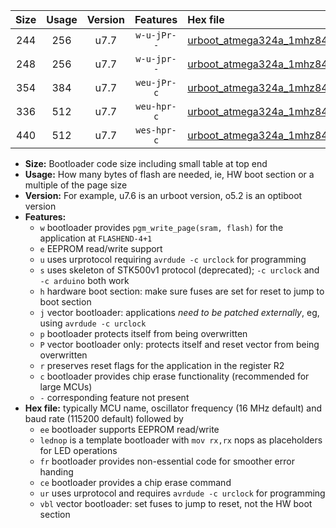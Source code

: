 |Size|Usage|Version|Features|Hex file|
|:-:|:-:|:-:|:-:|:--|
|244|256|u7.7|`w-u-jPr--`|[urboot_atmega324a_1mhz8432_230400bps_lednop_ur_vbl.hex](https://raw.githubusercontent.com/stefanrueger/urboot.hex/main/mcus/atmega324a/fcpu_1mhz8432/230400_bps/urboot_atmega324a_1mhz8432_230400bps_lednop_ur_vbl.hex)|
|248|256|u7.7|`w-u-jpr--`|[urboot_atmega324a_1mhz8432_230400bps_lednop_fr_ur_vbl.hex](https://raw.githubusercontent.com/stefanrueger/urboot.hex/main/mcus/atmega324a/fcpu_1mhz8432/230400_bps/urboot_atmega324a_1mhz8432_230400bps_lednop_fr_ur_vbl.hex)|
|354|384|u7.7|`weu-jPr-c`|[urboot_atmega324a_1mhz8432_230400bps_ee_lednop_fr_ce_ur_vbl.hex](https://raw.githubusercontent.com/stefanrueger/urboot.hex/main/mcus/atmega324a/fcpu_1mhz8432/230400_bps/urboot_atmega324a_1mhz8432_230400bps_ee_lednop_fr_ce_ur_vbl.hex)|
|336|512|u7.7|`weu-hpr-c`|[urboot_atmega324a_1mhz8432_230400bps_ee_lednop_fr_ce_ur.hex](https://raw.githubusercontent.com/stefanrueger/urboot.hex/main/mcus/atmega324a/fcpu_1mhz8432/230400_bps/urboot_atmega324a_1mhz8432_230400bps_ee_lednop_fr_ce_ur.hex)|
|440|512|u7.7|`wes-hpr-c`|[urboot_atmega324a_1mhz8432_230400bps_ee_lednop_fr_ce.hex](https://raw.githubusercontent.com/stefanrueger/urboot.hex/main/mcus/atmega324a/fcpu_1mhz8432/230400_bps/urboot_atmega324a_1mhz8432_230400bps_ee_lednop_fr_ce.hex)|

- **Size:** Bootloader code size including small table at top end
- **Usage:** How many bytes of flash are needed, ie, HW boot section or a multiple of the page size
- **Version:** For example, u7.6 is an urboot version, o5.2 is an optiboot version
- **Features:**
  + `w` bootloader provides `pgm_write_page(sram, flash)` for the application at `FLASHEND-4+1`
  + `e` EEPROM read/write support
  + `u` uses urprotocol requiring `avrdude -c urclock` for programming
  + `s` uses skeleton of STK500v1 protocol (deprecated); `-c urclock` and `-c arduino` both work
  + `h` hardware boot section: make sure fuses are set for reset to jump to boot section
  + `j` vector bootloader: applications *need to be patched externally*, eg, using `avrdude -c urclock`
  + `p` bootloader protects itself from being overwritten
  + `P` vector bootloader only: protects itself and reset vector from being overwritten
  + `r` preserves reset flags for the application in the register R2
  + `c` bootloader provides chip erase functionality (recommended for large MCUs)
  + `-` corresponding feature not present
- **Hex file:** typically MCU name, oscillator frequency (16 MHz default) and baud rate (115200 default) followed by
  + `ee` bootloader supports EEPROM read/write
  + `lednop` is a template bootloader with `mov rx,rx` nops as placeholders for LED operations
  + `fr` bootloader provides non-essential code for smoother error handing
  + `ce` bootloader provides a chip erase command
  + `ur` uses urprotocol and requires `avrdude -c urclock` for programming
  + `vbl` vector bootloader: set fuses to jump to reset, not the HW boot section

